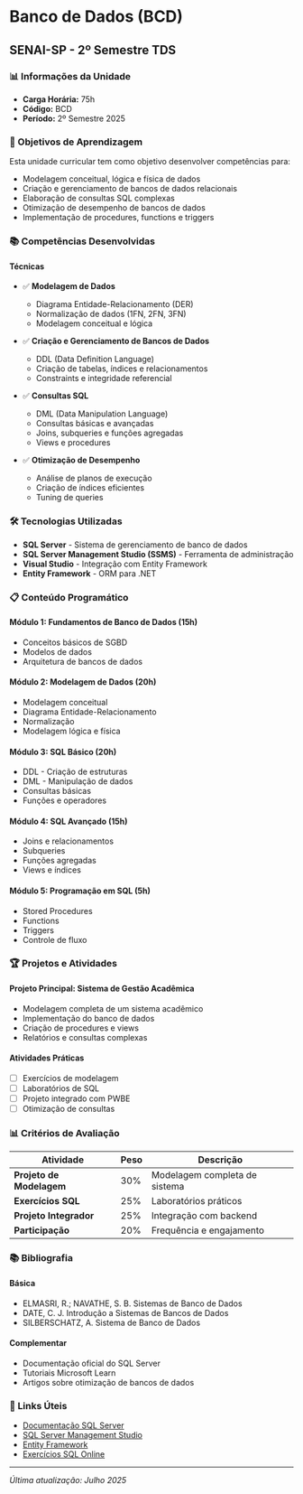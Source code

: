 # Banco de Dados (BCD)

## SENAI-SP - 2º Semestre TDS

### 📊 Informações da Unidade

- **Carga Horária:** 75h
- **Código:** BCD
- **Período:** 2º Semestre 2025

### 🎯 Objetivos de Aprendizagem

Esta unidade curricular tem como objetivo desenvolver competências para:

- Modelagem conceitual, lógica e física de dados
- Criação e gerenciamento de bancos de dados relacionais
- Elaboração de consultas SQL complexas
- Otimização de desempenho de bancos de dados
- Implementação de procedures, functions e triggers

### 📚 Competências Desenvolvidas

#### Técnicas

- ✅ **Modelagem de Dados**

  - Diagrama Entidade-Relacionamento (DER)
  - Normalização de dados (1FN, 2FN, 3FN)
  - Modelagem conceitual e lógica

- ✅ **Criação e Gerenciamento de Bancos de Dados**

  - DDL (Data Definition Language)
  - Criação de tabelas, índices e relacionamentos
  - Constraints e integridade referencial

- ✅ **Consultas SQL**

  - DML (Data Manipulation Language)
  - Consultas básicas e avançadas
  - Joins, subqueries e funções agregadas
  - Views e procedures

- ✅ **Otimização de Desempenho**
  - Análise de planos de execução
  - Criação de índices eficientes
  - Tuning de queries

### 🛠️ Tecnologias Utilizadas

- **SQL Server** - Sistema de gerenciamento de banco de dados
- **SQL Server Management Studio (SSMS)** - Ferramenta de administração
- **Visual Studio** - Integração com Entity Framework
- **Entity Framework** - ORM para .NET

### 📋 Conteúdo Programático

#### Módulo 1: Fundamentos de Banco de Dados (15h)

- Conceitos básicos de SGBD
- Modelos de dados
- Arquitetura de bancos de dados

#### Módulo 2: Modelagem de Dados (20h)

- Modelagem conceitual
- Diagrama Entidade-Relacionamento
- Normalização
- Modelagem lógica e física

#### Módulo 3: SQL Básico (20h)

- DDL - Criação de estruturas
- DML - Manipulação de dados
- Consultas básicas
- Funções e operadores

#### Módulo 4: SQL Avançado (15h)

- Joins e relacionamentos
- Subqueries
- Funções agregadas
- Views e índices

#### Módulo 5: Programação em SQL (5h)

- Stored Procedures
- Functions
- Triggers
- Controle de fluxo

### 🏆 Projetos e Atividades

#### Projeto Principal: Sistema de Gestão Acadêmica

- Modelagem completa de um sistema acadêmico
- Implementação do banco de dados
- Criação de procedures e views
- Relatórios e consultas complexas

#### Atividades Práticas

- [ ] Exercícios de modelagem
- [ ] Laboratórios de SQL
- [ ] Projeto integrado com PWBE
- [ ] Otimização de consultas

### 📊 Critérios de Avaliação

| Atividade                | Peso | Descrição                     |
| ------------------------ | ---- | ----------------------------- |
| **Projeto de Modelagem** | 30%  | Modelagem completa de sistema |
| **Exercícios SQL**       | 25%  | Laboratórios práticos         |
| **Projeto Integrador**   | 25%  | Integração com backend        |
| **Participação**         | 20%  | Frequência e engajamento      |

### 📚 Bibliografia

#### Básica

- ELMASRI, R.; NAVATHE, S. B. Sistemas de Banco de Dados
- DATE, C. J. Introdução a Sistemas de Bancos de Dados
- SILBERSCHATZ, A. Sistema de Banco de Dados

#### Complementar

- Documentação oficial do SQL Server
- Tutoriais Microsoft Learn
- Artigos sobre otimização de bancos de dados

### 🔗 Links Úteis

- [Documentação SQL Server](https://docs.microsoft.com/sql/)
- [SQL Server Management Studio](https://docs.microsoft.com/sql/ssms/)
- [Entity Framework](https://docs.microsoft.com/ef/)
- [Exercícios SQL Online](https://sqlzoo.net/)

---

_Última atualização: Julho 2025_
